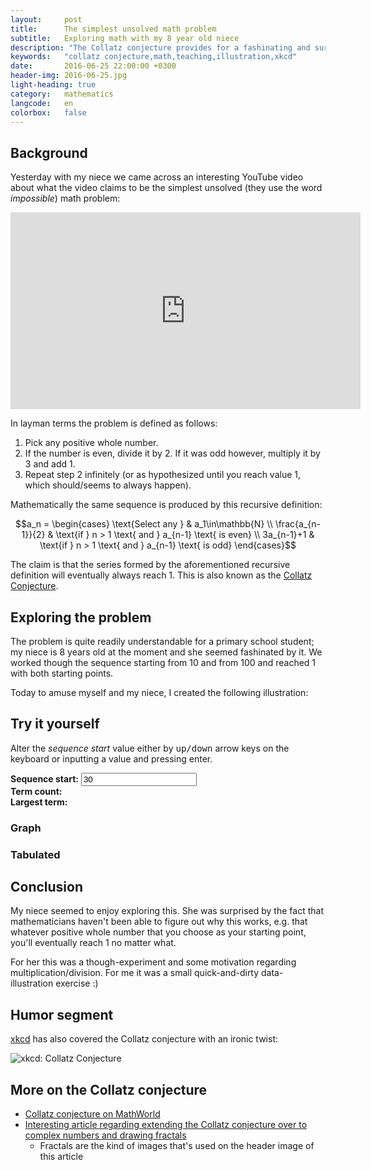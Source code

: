 ```yaml
---
layout:     post
title:      The simplest unsolved math problem
subtitle:   Exploring math with my 8 year old niece
description: "The Collatz conjecture provides for a fashinating and surprising mathematical exercise for primary school students and nevertheless is yet unsolved by professional mathematicians. Article contains an interactive illustration."
keywords:   "collatz conjecture,math,teaching,illustration,xkcd"
date:       2016-06-25 22:00:00 +0300
header-img: 2016-06-25.jpg
light-heading: true
category:   mathematics
langcode:   en
colorbox:   false
---
```


<script type="text/javascript" async="async"
  src="//cdn.mathjax.org/mathjax/latest/MathJax.js?config=TeX-MML-AM_CHTML">
</script>

## Background

Yesterday with my niece we came across an interesting YouTube video about what the video claims to be the simplest unsolved (they use the word <em>impossible</em>) math problem:

<iframe width="560" height="315" src="https://www.youtube.com/embed/m4CjXk_b8zo" frameborder="0" allowfullscreen></iframe>

In layman terms the problem is defined as follows:

1. Pick any positive whole number.
2. If the number is even, divide it by 2. If it was odd however, multiply it by 3 and add 1.
3. Repeat step 2 infinitely (or as hypothesized until you reach value 1, which should/seems to always happen).

Mathematically the same sequence is produced by this recursive definition:

$$a_n = \begin{cases}
  \text{Select any } & a_1\in\mathbb{N} \\
  \frac{a_{n-1}}{2} & \text{if } n > 1 \text{ and } a_{n-1} \text{ is even} \\
  3a_{n-1}+1  & \text{if } n > 1 \text{ and } a_{n-1} \text{ is odd}
\end{cases}$$

The claim is that the series formed by the aforementioned recursive definition will eventually always reach 1. This is also known as the [Collatz Conjecture](https://en.wikipedia.org/wiki/Collatz_conjecture).

## Exploring the problem

The problem is quite readily understandable for a primary school student; my niece is 8 years old at the moment and she seemed fashinated by it. We worked though the sequence starting from 10 and from 100 and reached 1 with both starting points.

Today to amuse myself and my niece, I created the following illustration:

<script type="text/javascript" src="https://www.gstatic.com/charts/loader.js"></script>
<script type="text/javascript">
  function generateList(start) {
    sequence = [];
    current = start;
    index = 1
    sequence.push([index, current]);
    while (current > 1) {
      if ( current%2 == 0 ) {
        current /= 2;
      } else {
        current = current*3 + 1;
      }
      sequence.push([++index, current]);
    }
    return sequence;
  }

  // using classic linecharts: https://developers.google.com/chart/interactive/docs/gallery/linechart
  google.charts.load('current', {'packages':['controls', 'corechart', 'table']});
  google.charts.setOnLoadCallback(drawChart);

  function drawChart() {
    var start = document.getElementById('startValue') ? parseInt(document.getElementById('startValue').value) : 100;
    var data = new google.visualization.DataTable();
    data.addColumn('number', 'Sequence term index');
    data.addColumn('number', 'Values (y-axis) per index (x-axis)');

    data.addRows( generateList(start) );

    // https://developers.google.com/chart/interactive/docs/gallery/linechart#configuration-options
    var options = {
      legend: { position: 'none' },
      height: 400,
      hAxis: { title: 'Term index' },
      vAxis: { title: 'Collatz sequence value' },
    };

    // using classic linecharts: https://developers.google.com/chart/interactive/docs/gallery/linechart
    var chart = new google.visualization.LineChart(document.getElementById('linechart'));

    chart.draw(data, options);
    updateTableNumbers(sequence);
    updateDetails(sequence);
  }

  function updateTableNumbers(list) {
    var data = new google.visualization.DataTable();
    data.addColumn('number', 'Index (n)');
    data.addColumn('number', 'Values');
    data.addRows(list);

    var table = new google.visualization.Table(document.getElementById('numberlist'));
    table.draw(data);
  }

  function updateDetails(list) {
    var max = getMax(list);
    var count = list.length;
    document.getElementById('terms').innerHTML = count;
    document.getElementById('largest_member').innerHTML = max;
  }

  function getMax(list) {
    var max = Number.NEGATIVE_INFINITY;
    for ( var i=0; i<list.length; i++) {
      if ( list[i][1] > max ) {
        max = list[i][1];
      }
    }
    return max;
  }

  window.onresize = drawChart;
</script>

<div class="container">
  <div class="row">
    <div class="col-xs-12">
      <h2>Try it yourself</h2>
      <p>Alter the <em>sequence start</em> value either by <kbd>up/down</kbd> arrow keys on the keyboard or inputting a value and pressing enter.</p>
      <p>
        <strong>Sequence start:</strong> <input type="number" id="startValue" value="30" placeholder="Starting value" onchange="drawChart();"><br />
        <strong>Term count:</strong> <span id="terms"></span><br />
        <strong>Largest term:</strong> <span id="largest_member"></span>
      </p>
    </div>
  </div>
  <div class="row">
    <div class="col-xs-12 col-md-9">
      <h3>Graph</h3>
      <div id="linechart"></div>
    </div>
    <div class="col-xs-12 col-md-3">
      <h3>Tabulated</h3>
      <div id="numberlist"></div>
    </div>
  </div>
</div>

## Conclusion

My niece seemed to enjoy exploring this. She was surprised by the fact that mathematicians haven't been able to figure out why this works, e.g. that whatever positive whole number that you choose as your starting point, you'll eventually reach 1 no matter what.

For her this was a though-experiment and some motivation regarding multiplication/division. For me it was a small quick-and-dirty data-illustration exercise :)

## Humor segment

[xkcd](https://xkcd.com/710/) has also covered the Collatz conjecture with an ironic twist:

<img src="http://imgs.xkcd.com/comics/collatz_conjecture.png" alt="xkcd: Collatz Conjecture" title="The Strong Collatz Conjecture states that this holds for any set of obsessively-hand-applied rules." />

## More on the Collatz conjecture

- [Collatz conjecture on MathWorld](http://mathworld.wolfram.com/CollatzProblem.html)
- [Interesting article regarding extending the Collatz conjecture over to complex numbers and drawing fractals](http://yozh.org/2012/01/12/the_collatz_fractal/)
  - Fractals are the kind of images that's used on the header image of this article